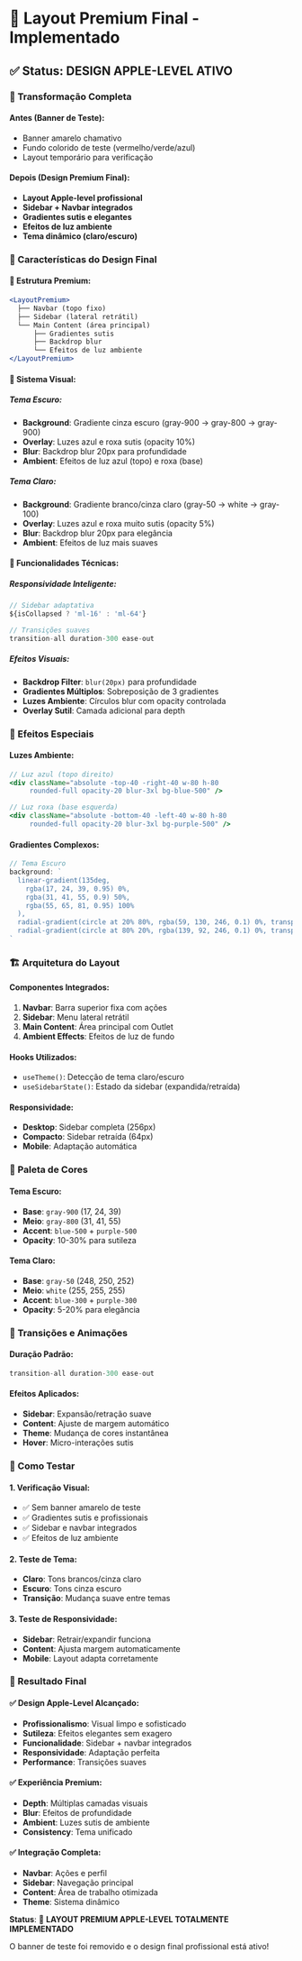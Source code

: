 # 🎨 Layout Premium Final - Implementado

## ✅ Status: DESIGN APPLE-LEVEL ATIVO

### 🚀 Transformação Completa

#### **Antes (Banner de Teste):**
- Banner amarelo chamativo
- Fundo colorido de teste (vermelho/verde/azul)
- Layout temporário para verificação

#### **Depois (Design Premium Final):**
- **Layout Apple-level profissional**
- **Sidebar + Navbar integrados**
- **Gradientes sutis e elegantes**
- **Efeitos de luz ambiente**
- **Tema dinâmico (claro/escuro)**

### 🎯 Características do Design Final

#### **🌟 Estrutura Premium:**
```jsx
<LayoutPremium>
  ├── Navbar (topo fixo)
  ├── Sidebar (lateral retrátil)
  └── Main Content (área principal)
      ├── Gradientes sutis
      ├── Backdrop blur
      └── Efeitos de luz ambiente
</LayoutPremium>
```

#### **🎨 Sistema Visual:**

##### **Tema Escuro:**
- **Background**: Gradiente cinza escuro (gray-900 → gray-800 → gray-900)
- **Overlay**: Luzes azul e roxa sutis (opacity 10%)
- **Blur**: Backdrop blur 20px para profundidade
- **Ambient**: Efeitos de luz azul (topo) e roxa (base)

##### **Tema Claro:**
- **Background**: Gradiente branco/cinza claro (gray-50 → white → gray-100)
- **Overlay**: Luzes azul e roxa muito sutis (opacity 5%)
- **Blur**: Backdrop blur 20px para elegância
- **Ambient**: Efeitos de luz mais suaves

#### **🔧 Funcionalidades Técnicas:**

##### **Responsividade Inteligente:**
```jsx
// Sidebar adaptativa
${isCollapsed ? 'ml-16' : 'ml-64'}

// Transições suaves
transition-all duration-300 ease-out
```

##### **Efeitos Visuais:**
- **Backdrop Filter**: `blur(20px)` para profundidade
- **Gradientes Múltiplos**: Sobreposição de 3 gradientes
- **Luzes Ambiente**: Círculos blur com opacity controlada
- **Overlay Sutil**: Camada adicional para depth

### 🎪 Efeitos Especiais

#### **Luzes Ambiente:**
```jsx
// Luz azul (topo direito)
<div className="absolute -top-40 -right-40 w-80 h-80 
     rounded-full opacity-20 blur-3xl bg-blue-500" />

// Luz roxa (base esquerda)  
<div className="absolute -bottom-40 -left-40 w-80 h-80 
     rounded-full opacity-20 blur-3xl bg-purple-500" />
```

#### **Gradientes Complexos:**
```jsx
// Tema Escuro
background: `
  linear-gradient(135deg, 
    rgba(17, 24, 39, 0.95) 0%,
    rgba(31, 41, 55, 0.9) 50%,
    rgba(55, 65, 81, 0.95) 100%
  ),
  radial-gradient(circle at 20% 80%, rgba(59, 130, 246, 0.1) 0%, transparent 50%),
  radial-gradient(circle at 80% 20%, rgba(139, 92, 246, 0.1) 0%, transparent 50%)
`
```

### 🏗️ Arquitetura do Layout

#### **Componentes Integrados:**
1. **Navbar**: Barra superior fixa com ações
2. **Sidebar**: Menu lateral retrátil
3. **Main Content**: Área principal com Outlet
4. **Ambient Effects**: Efeitos de luz de fundo

#### **Hooks Utilizados:**
- `useTheme()`: Detecção de tema claro/escuro
- `useSidebarState()`: Estado da sidebar (expandida/retraída)

#### **Responsividade:**
- **Desktop**: Sidebar completa (256px)
- **Compacto**: Sidebar retraída (64px)
- **Mobile**: Adaptação automática

### 🎨 Paleta de Cores

#### **Tema Escuro:**
- **Base**: `gray-900` (17, 24, 39)
- **Meio**: `gray-800` (31, 41, 55)
- **Accent**: `blue-500` + `purple-500`
- **Opacity**: 10-30% para sutileza

#### **Tema Claro:**
- **Base**: `gray-50` (248, 250, 252)
- **Meio**: `white` (255, 255, 255)
- **Accent**: `blue-300` + `purple-300`
- **Opacity**: 5-20% para elegância

### 🔄 Transições e Animações

#### **Duração Padrão:**
```jsx
transition-all duration-300 ease-out
```

#### **Efeitos Aplicados:**
- **Sidebar**: Expansão/retração suave
- **Content**: Ajuste de margem automático
- **Theme**: Mudança de cores instantânea
- **Hover**: Micro-interações sutis

### 🧪 Como Testar

#### **1. Verificação Visual:**
- ✅ Sem banner amarelo de teste
- ✅ Gradientes sutis e profissionais
- ✅ Sidebar e navbar integrados
- ✅ Efeitos de luz ambiente

#### **2. Teste de Tema:**
- **Claro**: Tons brancos/cinza claro
- **Escuro**: Tons cinza escuro
- **Transição**: Mudança suave entre temas

#### **3. Teste de Responsividade:**
- **Sidebar**: Retrair/expandir funciona
- **Content**: Ajusta margem automaticamente
- **Mobile**: Layout adapta corretamente

### 🎉 Resultado Final

#### ✅ **Design Apple-Level Alcançado:**
- **Profissionalismo**: Visual limpo e sofisticado
- **Sutileza**: Efeitos elegantes sem exagero
- **Funcionalidade**: Sidebar + navbar integrados
- **Responsividade**: Adaptação perfeita
- **Performance**: Transições suaves

#### ✅ **Experiência Premium:**
- **Depth**: Múltiplas camadas visuais
- **Blur**: Efeitos de profundidade
- **Ambient**: Luzes sutis de ambiente
- **Consistency**: Tema unificado

#### ✅ **Integração Completa:**
- **Navbar**: Ações e perfil
- **Sidebar**: Navegação principal
- **Content**: Área de trabalho otimizada
- **Theme**: Sistema dinâmico

**Status**: 🎨 **LAYOUT PREMIUM APPLE-LEVEL TOTALMENTE IMPLEMENTADO**

O banner de teste foi removido e o design final profissional está ativo!